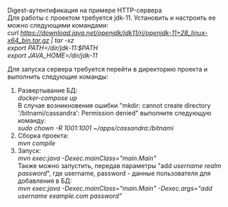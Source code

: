 Digest-аутентификация на примере HTTP-сервера  
Для работы с проектом требуется jdk-11. Установить и настроить ее можно следующими командами:  
_curl https://download.java.net/openjdk/jdk11/ri/openjdk-11+28_linux-x64_bin.tar.gz | tar -xz_  
_export PATH=/*dir*/jdk-11:$PATH_  
_export JAVA_HOME=/*dir*/jdk-11_  

Для запуска сервера требуется перейти в директорию проекта и выполнить следующие команды:
1. Развертывание БД:  
   _docker-compose up_  
В случае возникновения ошибки "mkdir: cannot create directory '/bitnami/cassandra': Permission denied" выполните следующую команду:  
   _sudo chown -R 1001:1001 ~/apps/cassandra:/bitnami_  
2. Сборка проекта:  
   _mvn compile_  
3. Запуск:  
   _mvn exec:java -Dexec.mainClass="main.Main"_    
Также можно запустить, передав параметры "add _username realm password_", где username, password - данные 
пользователя для добавления в БД:  
   _mvn exec:java -Dexec.mainClass="main.Main" -Dexec.args="add username example.com password"_

